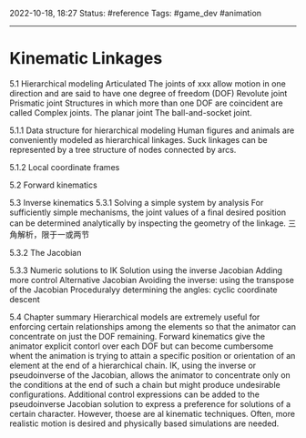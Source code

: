 2022-10-18, 18:27
Status: #reference
Tags: #game_dev #animation

---

# Kinematic Linkages

5.1 Hierarchical modeling
Articulated
The joints of xxx allow motion in one direction and are said to have one degree of freedom (DOF)
Revolute joint
Prismatic joint
Structures in which more than one DOF are coincident are called Complex joints.
The planar joint
The ball-and-socket joint.

5.1.1 Data structure for hierarchical modeling
Human figures and animals are conveniently modeled as hierarchical linkages. Suck linkages can be represented by a tree structure of nodes connected by arcs.

5.1.2 Local coordinate frames

5.2 Forward kinematics

5.3 Inverse kinematics
5.3.1 Solving a simple system by analysis
For sufficiently simple mechanisms, the joint values of a final desired position can be determined analytically by inspecting the geometry of the linkage.
三角解析，限于一或两节

5.3.2 The Jacobian

5.3.3 Numeric solutions to IK
Solution using the inverse Jacobian
Adding more control
Alternative Jacobian
Avoiding the inverse: using the transpose of the Jacobian
Proceduralyy determining the angles: cyclic coordinate descent

5.4 Chapter summary
Hierarchical models are extremely useful for enforcing certain relationships among the elements so that the animator can concentrate on just the DOF remaining. Forward kinematics give the animator explicit contorl over each DOF but can become cumbersome whent the animation is trying to attain a specific position or orientation of an element at the end of a hierarchical chain. IK, using the inverse or pseudoinverse of the Jacobian, allows the animator to concentrate only on the conditions at the end of such a chain but might produce undesirable configurations. Additional control expressions can be added to the pseudoinverse Jacobian solution to express a preference for solutions of a certain character. However, thoese are al kinematic techniques. Often, more realistic motion is desired and physically based simulations are needed.
